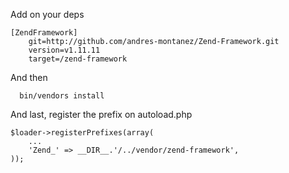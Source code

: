 Add on your deps

<pre><code>[ZendFramework]
    git=http://github.com/andres-montanez/Zend-Framework.git
    version=v1.11.11
    target=/zend-framework
</code></pre>

And then
```
  bin/vendors install
```

And last, register the prefix on autoload.php
<pre><code>$loader->registerPrefixes(array(
    ...
    'Zend_' => __DIR__.'/../vendor/zend-framework',
));
</code></pre>
